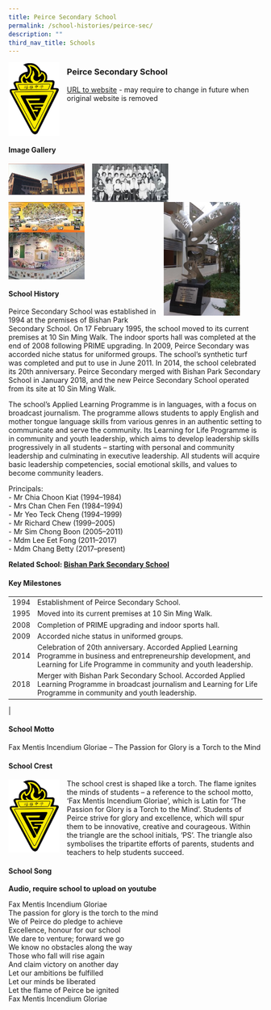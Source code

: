 ```yaml
---
title: Peirce Secondary School
permalink: /school-histories/peirce-sec/
description: ""
third_nav_title: Schools
---
```

<img src="/images/peircesec1.png" style="width:20%;margin-right:15px;" align = "left">

### **Peirce Secondary School**
[URL to website](https://peircesec.moe.edu.sg/) - may require to change in future when original website is removed

<br clear="left">

#### **Image Gallery**

<p><a href="https://d1yxymztqoj7qn.amplifyapp.com/images/peircesec2.jpg">  
<img src="/images/peircesec2.jpg" style="width:30%;margin-right:15px;" align = "left">
</a></p>

<p><a href="https://d1yxymztqoj7qn.amplifyapp.com/images/peircesec3.jpg">  
<img src="/images/peircesec3.jpg" style="width:30%;margin-right:15px;" align = "left">
</a></p>

<p><a href="https://d1yxymztqoj7qn.amplifyapp.com/images/peircesec4.jpg">  
<img src="/images/peircesec4.jpg" style="width:30%;margin-right:45px;" align = "right">
</a></p>

<p><a href="https://d1yxymztqoj7qn.amplifyapp.com/images/peircesec5.jpg">  
<img src="/images/peircesec5.jpg" style="width:30%;margin-right:15px;" align = "left">
</a></p>

<p><a href="https://d1yxymztqoj7qn.amplifyapp.com/images/peircesec6.jpg">  
<img src="/images/peircesec6.jpg" style="width:30%;margin-right:15px;" align = "left">
</a></p>

<br clear="left">

#### **School History**
Peirce Secondary School was established in 1994 at the premises of Bishan Park Secondary School. On 17 February 1995, the school moved to its current premises at 10 Sin Ming Walk. The indoor sports hall was completed at the end of 2008 following PRIME upgrading. In 2009, Peirce Secondary was accorded niche status for uniformed groups. The school’s synthetic turf was completed and put to use in June 2011. In 2014, the school celebrated its 20th anniversary. Peirce Secondary merged with Bishan Park Secondary School in January 2018, and the new Peirce Secondary School operated from its site at 10 Sin Ming Walk.

The school’s Applied Learning Programme is in languages, with a focus on broadcast journalism. The programme allows students to apply English and mother tongue language skills from various genres in an authentic setting to communicate and serve the community. Its Learning for Life Programme is in community and youth leadership, which aims to develop leadership skills progressively in all students – starting with personal and community leadership and culminating in executive leadership. All students will acquire basic leadership competencies, social emotional skills, and values to become community leaders.

Principals:<br>
\- Mr Chia Choon Kiat (1994–1984)<br>
\- Mrs Chan Chen Fen (1984–1994)<br>
\- Mr Yeo Teck Cheng (1994–1999)<br>
\- Mr Richard Chew (1999–2005)<br>
\- Mr Sim Chong Boon (2005–2011)<br>
\- Mdm Lee Eet Fong (2011–2017)<br>
\- Mdm Chang Betty (2017–present)

**Related School: [Bishan Park Secondary School](https://d1yxymztqoj7qn.amplifyapp.com/school-histories/bishan-park-sec/)**

#### **Key Milestones**

|  |  |
|:---:|---|
| 1994 | Establishment of Peirce Secondary School. |
| 1995 | Moved into its current premises at 10 Sin Ming Walk. |
| 2008 | Completion of PRIME upgrading and indoor sports hall. |
| 2009 | Accorded niche status in uniformed groups. |
| 2014 | Celebration of 20th anniversary. Accorded Applied Learning Programme in business and entrepreneurship development, and Learning for Life Programme in community and youth leadership. |
| 2018 | Merger with Bishan Park Secondary School. Accorded Applied Learning Programme in broadcast journalism and Learning for Life Programme in community and youth leadership. |
|

#### **School Motto**
Fax Mentis Incendium Gloriae – The Passion for Glory is a Torch to the Mind

#### **School Crest**
<img src="/images/peircesec1.png" style="width:20%;margin-right:15px;" align = "left">

The school crest is shaped like a torch. The flame ignites the minds of students – a reference to the school motto, ‘Fax Mentis Incendium Gloriae’, which is Latin for ‘The Passion for Glory is a Torch to the Mind’. Students of Peirce strive for glory and excellence, which will spur them to be innovative, creative and courageous. Within the triangle are the school initials, ‘PS’. The triangle also symbolises the tripartite efforts of parents, students and teachers to help students succeed.

#### **School Song**
**Audio, require school to upload on youtube**

Fax Mentis Incendium Gloriae<br>
The passion for glory is the torch to the mind<br>
We of Peirce do pledge to achieve<br>
Excellence, honour for our school<br>
We dare to venture; forward we go<br>
We know no obstacles along the way<br>
Those who fall will rise again<br>
And claim victory on another day<br>
Let our ambitions be fulfilled<br>
Let our minds be liberated<br>
Let the flame of Peirce be ignited<br>
Fax Mentis Incendium Gloriae